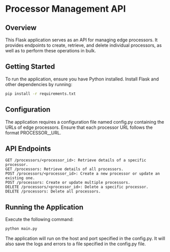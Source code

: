 # Processor Management API

## Overview
This Flask application serves as an API for managing edge processors. It provides endpoints to create, retrieve, and delete individual processors, as well as to perform these operations in bulk.

## Getting Started
To run the application, ensure you have Python installed. Install Flask and other dependencies by running:

```bash
pip install -r requirements.txt
```

## Configuration

The application requires a configuration file named config.py containing the URLs of edge processors. Ensure that each processor URL follows the format PROCESSOR_<ID>_URL.


## API Endpoints

    GET /processors/<processor_id>: Retrieve details of a specific processor.
    GET /processors: Retrieve details of all processors.
    POST /processors/<processor_id>: Create a new processor or update an existing one.
    POST /processors: Create or update multiple processors.
    DELETE /processors/<processor_id>: Delete a specific processor.
    DELETE /processors: Delete all processors.


## Running the Application

Execute the following command:

``` bash
python main.py
```

The application will run on the host and port specified in the config.py. It will also save the logs and errors to a file specified in the config.py file.
